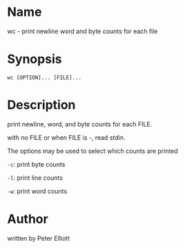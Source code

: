 # Name

wc - print newline word and byte counts for each file

# Synopsis

`wc [OPTION]... [FILE]...`

# Description

print newline, word, and byte counts for each FILE.

with no FILE or when FILE is -, read stdin.

The options may be used to select which counts are printed

`-c`: print byte counts

`-l`: print line counts

`-w`: print word counts

# Author

written by Peter Elliott
